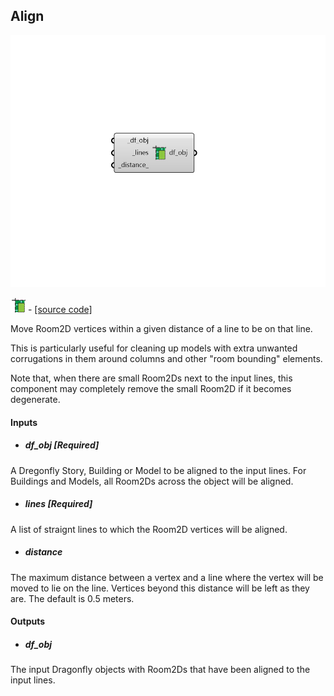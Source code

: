 ## Align

![](../../images/components/Align.png)

![](../../images/icons/Align.png) - [[source code]](https://github.com/ladybug-tools/dragonfly-grasshopper/blob/master/dragonfly_grasshopper/src//DF%20Align.py)


Move Room2D vertices within a given distance of a line to be on that line. 

This is particularly useful for cleaning up models with extra unwanted corrugations in them around columns and other "room bounding" elements. 

Note that, when there are small Room2Ds next to the input lines, this component may completely remove the small Room2D if it becomes degenerate. 



#### Inputs
* ##### df_obj [Required]
A Dregonfly Story, Building or Model to be aligned to the input lines. For Buildings and Models, all Room2Ds across the object will be aligned. 
* ##### lines [Required]
A list of straignt lines to which the Room2D vertices will be aligned. 
* ##### distance 
The maximum distance between a vertex and a line where the vertex will be moved to lie on the line. Vertices beyond this distance will be left as they are. The default is 0.5 meters. 

#### Outputs
* ##### df_obj
The input Dragonfly objects with Room2Ds that have been aligned to the input lines. 